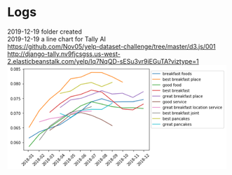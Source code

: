 ﻿
# Logs

2019-12-19 folder created   
2019-12-19 a line chart for Tally AI   
https://github.com/Nov05/yelp-dataset-challenge/tree/master/d3.js/001      
http://django-tally.nv9fjcsgss.us-west-2.elasticbeanstalk.com/yelp/Iq7NqQD-sESu3vr9iEGuTA?viztype=1   
<img src="https://github.com/Nov05/yelp-dataset-challenge/blob/master/images/viztype1_Iq7NqQD-sESu3vr9iEGuTA.png?raw=true" width=500>      
